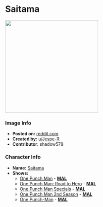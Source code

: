 # Saitama

<img src="https://raw.githubusercontent.com/shadow578/Project-Padoru/master/Padoru/U_Jespe-R/one-punch-man-saitama-jesper.png" height="300">

### Image Info
* **Posted on:**     [reddit.com](https://www.reddit.com/r/Padoru/comments/f0rj1a/a_goofy_one_but_i_wanted_to_do_it_daily_padoru_39/)
* **Created by:**    [u/Jespe-R](https://github.com/shadow578/Project-Padoru/blob/master/table-of-contents/creators/uJespeR.md)
* **Contributor:**   shadow578

### Character Info
* **Name:**   [Saitama](https://myanimelist.net/character/73935)
* **Shows:**
  * [One Punch Man](https://github.com/shadow578/Project-Padoru/blob/master/table-of-contents/shows/OnePunchMan.md) - [__MAL__](https://myanimelist.net/anime/30276/One_Punch_Man)
  * [One Punch Man: Road to Hero](https://github.com/shadow578/Project-Padoru/blob/master/table-of-contents/shows/OnePunchManRoadtoHero.md) - [__MAL__](https://myanimelist.net/anime/31704/One_Punch_Man__Road_to_Hero)
  * [One Punch Man Specials](https://github.com/shadow578/Project-Padoru/blob/master/table-of-contents/shows/OnePunchManSpecials.md) - [__MAL__](https://myanimelist.net/anime/31772/One_Punch_Man_Specials)
  * [One Punch Man 2nd Season](https://github.com/shadow578/Project-Padoru/blob/master/table-of-contents/shows/OnePunchMan2ndSeason.md) - [__MAL__](https://myanimelist.net/anime/34134/One_Punch_Man_2nd_Season)
  * [One Punch-Man](https://github.com/shadow578/Project-Padoru/blob/master/table-of-contents/shows/OnePunchMan.md) - [__MAL__](https://myanimelist.net/manga/44347/One_Punch-Man)


